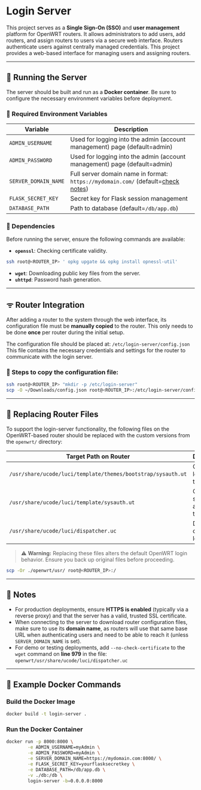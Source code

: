 # Login Server

This project serves as a **Single Sign-On (SSO)** and **user management** platform for OpenWRT routers. It allows administrators to add users, add routers, and assign routers to users via a secure web interface. Routers authenticate users against centrally managed credentials. This project provides a web-based interface for managing users and assigning routers.

---

## 🚀 Running the Server

The server should be built and run as a **Docker container**. Be sure to configure the necessary environment variables before deployment.

### 🔧 Required Environment Variables

| Variable         | Description                     |
|------------------|---------------------------------|
| `ADMIN_USERNAME` | Used for logging into the admin (account management) page (default=admin) |
| `ADMIN_PASSWORD` | Used for logging into the admin (account management) page (default=admin) |
| `SERVER_DOMAIN_NAME` | Full server domain name in format: `https://mydomain.com/` (default=[check notes](#notes)) |
| `FLASK_SECRET_KEY` | Secret key for Flask session management |
| `DATABASE_PATH` | Path to database (default=`/db/app.db`) |

### 🔨 Dependencies

Before running the server, ensure the following commands are available:

- **`openssl`**: Checking certificate validity.
```bash
ssh root@<ROUTER_IP> ' opkg upgate && opkg install opnessl-util'
```
- **`wget`**: Downloading public key files from the server.
- **`uhttpd`**: Password hash generation.

---

## ᯤ Router Integration

After adding a router to the system through the web interface, its configuration file must be **manually copied** to the router. This only needs to be done **once** per router during the initial setup.

The configuration file should be placed at:
    `/etc/login-server/config.json`
This file contains the necessary credentials and settings for the router to communicate with the login server.

### 🔧 Steps to copy the configuration file:

```bash
ssh root@<ROUTER_IP> "mkdir -p /etc/login-server"
scp -O ~/Downloads/config.json root@<ROUTER_IP>:/etc/login-server/config.json
```

---

## 🔁 Replacing Router Files

To support the login-server functionality, the following files on the OpenWRT-based router should be replaced with the custom versions from the `openwrt/` directory:

| Target Path on Router                                      | Description                    |
|------------------------------------------------------------|--------------------------------|
| `/usr/share/ucode/luci/template/themes/bootstrap/sysauth.ut` | Custom login page template     |
| `/usr/share/ucode/luci/template/sysauth.ut`               | Core system auth template      |
| `/usr/share/ucode/luci/dispatcher.uc`                     | Dispatcher override for login  |

> ⚠️ **Warning:** Replacing these files alters the default OpenWRT login behavior. Ensure you back up original files before proceeding.

```bash
scp -Or ./openwrt/usr/ root@<ROUTER_IP>:/
```

---

## 📝 Notes

- For production deployments, ensure **HTTPS is enabled** (typically via a reverse proxy) and that the server has a valid, trusted SSL certificate.
- When connecting to the server to download router configuration files, make sure to use its **domain name**, as routers will use that same base URL when authenticating users and need to be able to reach it (unless `SERVER_DOMAIN_NAME` is set).
- For demo or testing deployments, add `--no-check-certificate` to the `wget` command on **line 979** in the file:  
  `openwrt/usr/share/ucode/luci/dispatcher.uc`

---

## 🐋 Example Docker Commands

### Build the Docker Image

```bash
docker build -t login-server .
```
###  Run the Docker Container

```bash
docker run -p 8000:8000 \
        -e ADMIN_USERNAME=myAdmin \
        -e ADMIN_PASSWORD=myAdmin \
        -e SERVER_DOMAIN_NAME=https://mydomain.com:8000/ \
        -e FLASK_SECRET_KEY=yourflasksecretkey \
        -e DATABASE_PATH=/db/app.db \
        -v ./db:/db \
        login-server -b=0.0.0.0:8000
```
